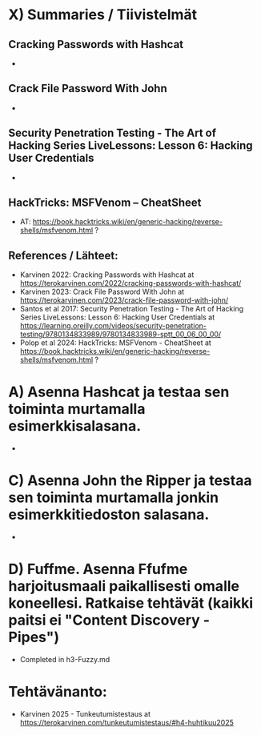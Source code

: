 # X) Summaries / Tiivistelmät

## Cracking Passwords with Hashcat
-
## Crack File Password With John
-
##  Security Penetration Testing - The Art of Hacking Series LiveLessons: Lesson 6: Hacking User Credentials
-
## HackTricks: MSFVenom – CheatSheet
- AT: https://book.hacktricks.wiki/en/generic-hacking/reverse-shells/msfvenom.html  ?

## References / Lähteet:
- Karvinen 2022: Cracking Passwords with Hashcat at https://terokarvinen.com/2022/cracking-passwords-with-hashcat/ 
- Karvinen 2023: Crack File Password With John at https://terokarvinen.com/2023/crack-file-password-with-john/ 
- Santos et al 2017: Security Penetration Testing - The Art of Hacking Series LiveLessons: Lesson 6: Hacking User Credentials at https://learning.oreilly.com/videos/security-penetration-testing/9780134833989/9780134833989-sptt_00_06_00_00/ 
- Polop et al 2024: HackTricks: MSFVenom - CheatSheet at https://book.hacktricks.wiki/en/generic-hacking/reverse-shells/msfvenom.html ?


# A) Asenna Hashcat ja testaa sen toiminta murtamalla esimerkkisalasana.
-
# C) Asenna John the Ripper ja testaa sen toiminta murtamalla jonkin esimerkkitiedoston salasana.
-
# D) Fuffme. Asenna Ffufme harjoitusmaali paikallisesti omalle koneellesi. Ratkaise tehtävät (kaikki paitsi ei "Content Discovery - Pipes")
- Completed in h3-Fuzzy.md


# Tehtävänanto:
- Karvinen 2025 - Tunkeutumistestaus at https://terokarvinen.com/tunkeutumistestaus/#h4-huhtikuu2025
